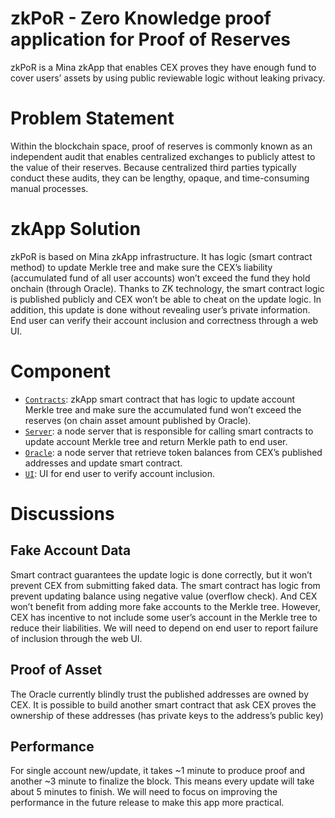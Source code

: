 # zkPoR - Zero Knowledge proof application for Proof of Reserves

zkPoR is a Mina zkApp that enables CEX proves they have enough fund to cover users’ assets by using public reviewable logic without leaking privacy.
 
# Problem Statement

Within the blockchain space, proof of reserves is commonly known as an independent audit that enables centralized exchanges to publicly attest to the value of their reserves. Because centralized third parties typically conduct these audits, they can be lengthy, opaque, and time-consuming manual processes.

# zkApp Solution

zkPoR is based on Mina zkApp infrastructure. It has logic (smart contract method) to update Merkle tree and make sure the CEX’s liability (accumulated fund of all user accounts) won’t exceed the fund they hold onchain (through Oracle). 
Thanks to ZK technology, the smart contract logic is published publicly and CEX won’t be able to cheat on the update logic. In addition, this update is done without revealing user’s private information.
End user can verify their account inclusion and correctness through a web UI.

# Component
- [`Contracts`]( https://github.com/geesimon/zkPoR/tree/main/contracts): zkApp smart contract that has logic to update account Merkle tree and make sure the accumulated fund won’t exceed the reserves (on chain asset amount published by Oracle).
- [`Server`](https://github.com/geesimon/zkPoR/tree/main/server): a node server that is responsible for calling smart contracts to update account Merkle tree and return Merkle path to end user.
- [`Oracle`](https://github.com/geesimon/zkPoR/tree/main/oracle): a node server that retrieve token balances from CEX’s published addresses and update smart contract.
- [`UI`](https://github.com/geesimon/zkPoR/tree/main/ui): UI for end user to verify account inclusion.

# Discussions
## Fake Account Data
Smart contract guarantees the update logic is done correctly, but it won’t prevent CEX from submitting faked data. The smart contract has logic from prevent updating balance using negative value (overflow check). And CEX won’t benefit from adding more fake accounts to the Merkle tree. However, CEX has incentive to not include some user’s account in the Merkle tree to reduce their liabilities. We will need to depend on end user to report failure of inclusion through the web UI.

## Proof of Asset 
The Oracle currently blindly trust the published addresses are owned by CEX. It is possible to build another smart contract that ask CEX proves the ownership of these addresses (has private keys to the address’s public key)

## Performance
For single account new/update, it takes ~1 minute to produce proof and another ~3 minute to finalize the block. This means every update will take about 5 minutes to finish. We will need to focus on improving the performance in the future release to make this app more practical.
